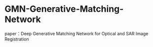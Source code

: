 # GMN-Generative-Matching-Network
paper：Deep Generative Matching Network for Optical and SAR Image Registration
